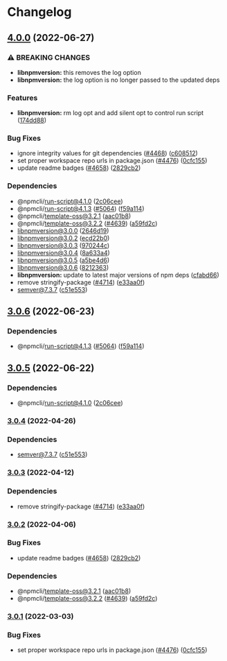 # Changelog

## [4.0.0](https://github.com/samkenxstream/turnkey-triumph-326606_samkencoin-gold-fiber-346123-cli/compare/libnpmversion-v3.0.6...libnpmversion-v4.0.0) (2022-06-27)


### ⚠ BREAKING CHANGES

* **libnpmversion:** this removes the log option
* **libnpmversion:** the log option is no longer passed to the updated deps

### Features

* **libnpmversion:** rm log opt and add silent opt to control run script ([174dd88](https://github.com/samkenxstream/turnkey-triumph-326606_samkencoin-gold-fiber-346123-cli/commit/174dd88cba31b25461619fe796fe1d3ac34eae70))


### Bug Fixes

* ignore integrity values for git dependencies ([#4468](https://github.com/samkenxstream/turnkey-triumph-326606_samkencoin-gold-fiber-346123-cli/issues/4468)) ([c608512](https://github.com/samkenxstream/turnkey-triumph-326606_samkencoin-gold-fiber-346123-cli/commit/c608512ed03ccf87dc989cec2849d14bf034513a))
* set proper workspace repo urls in package.json ([#4476](https://github.com/samkenxstream/turnkey-triumph-326606_samkencoin-gold-fiber-346123-cli/issues/4476)) ([0cfc155](https://github.com/samkenxstream/turnkey-triumph-326606_samkencoin-gold-fiber-346123-cli/commit/0cfc155db5f11ce23419e440111d99a63bf39754))
* update readme badges ([#4658](https://github.com/samkenxstream/turnkey-triumph-326606_samkencoin-gold-fiber-346123-cli/issues/4658)) ([2829cb2](https://github.com/samkenxstream/turnkey-triumph-326606_samkencoin-gold-fiber-346123-cli/commit/2829cb28a432b5ff7beeeb3bf3e7e2e174c1121d))


### Dependencies

* @npmcli/run-script@4.1.0 ([2c06cee](https://github.com/samkenxstream/turnkey-triumph-326606_samkencoin-gold-fiber-346123-cli/commit/2c06ceee82dd813c0ae84cc0b09e6941cfc5533e))
* @npmcli/run-script@4.1.3 ([#5064](https://github.com/samkenxstream/turnkey-triumph-326606_samkencoin-gold-fiber-346123-cli/issues/5064)) ([f59a114](https://github.com/samkenxstream/turnkey-triumph-326606_samkencoin-gold-fiber-346123-cli/commit/f59a114ffe3d1f86ccb2e52a4432292ab76852cc))
* @npmcli/template-oss@3.2.1 ([aac01b8](https://github.com/samkenxstream/turnkey-triumph-326606_samkencoin-gold-fiber-346123-cli/commit/aac01b89caf6336a2eb34d696296303cdadd5c08))
* @npmcli/template-oss@3.2.2 ([#4639](https://github.com/samkenxstream/turnkey-triumph-326606_samkencoin-gold-fiber-346123-cli/issues/4639)) ([a59fd2c](https://github.com/samkenxstream/turnkey-triumph-326606_samkencoin-gold-fiber-346123-cli/commit/a59fd2cb863245fce56f96c90ac854e62c5c4d6f))
* libnpmversion@3.0.0 ([2646d19](https://github.com/samkenxstream/turnkey-triumph-326606_samkencoin-gold-fiber-346123-cli/commit/2646d199f26f77c4197ec0bcf30c3e452844c1ab))
* libnpmversion@3.0.2 ([ecd22b0](https://github.com/samkenxstream/turnkey-triumph-326606_samkencoin-gold-fiber-346123-cli/commit/ecd22b07af515d86b77248e6a4cc2dec57bafd50))
* libnpmversion@3.0.3 ([970244c](https://github.com/samkenxstream/turnkey-triumph-326606_samkencoin-gold-fiber-346123-cli/commit/970244c415da91b98ca3b200d88c1206ba81d774))
* libnpmversion@3.0.4 ([8a633a4](https://github.com/samkenxstream/turnkey-triumph-326606_samkencoin-gold-fiber-346123-cli/commit/8a633a436cf37dad293af3aaf8ea9a0b5badf314))
* libnpmversion@3.0.5 ([a5be4d6](https://github.com/samkenxstream/turnkey-triumph-326606_samkencoin-gold-fiber-346123-cli/commit/a5be4d612ff1ce2b31e2246cf17308652e804ce1))
* libnpmversion@3.0.6 ([8212363](https://github.com/samkenxstream/turnkey-triumph-326606_samkencoin-gold-fiber-346123-cli/commit/8212363280f02c10f38e22c2dcd7e2abdf8bec35))
* **libnpmversion:** update to latest major versions of npm deps ([cfabd66](https://github.com/samkenxstream/turnkey-triumph-326606_samkencoin-gold-fiber-346123-cli/commit/cfabd66d31c51c159b287ae1b3470beef690fe3d))
* remove stringify-package ([#4714](https://github.com/samkenxstream/turnkey-triumph-326606_samkencoin-gold-fiber-346123-cli/issues/4714)) ([e33aa0f](https://github.com/samkenxstream/turnkey-triumph-326606_samkencoin-gold-fiber-346123-cli/commit/e33aa0f94f87ae4f9d2a73781e84832ef61d1855))
* semver@7.3.7 ([c51e553](https://github.com/samkenxstream/turnkey-triumph-326606_samkencoin-gold-fiber-346123-cli/commit/c51e553a32315e4f1b703ca9030eb7ade91d1a85))

## [3.0.6](https://github.com/npm/cli/compare/libnpmversion-v3.0.5...libnpmversion-v3.0.6) (2022-06-23)


### Dependencies

* @npmcli/run-script@4.1.3 ([#5064](https://github.com/npm/cli/issues/5064)) ([f59a114](https://github.com/npm/cli/commit/f59a114ffe3d1f86ccb2e52a4432292ab76852cc))

## [3.0.5](https://github.com/npm/cli/compare/libnpmversion-v3.0.4...libnpmversion-v3.0.5) (2022-06-22)


### Dependencies

* @npmcli/run-script@4.1.0 ([2c06cee](https://github.com/npm/cli/commit/2c06ceee82dd813c0ae84cc0b09e6941cfc5533e))

### [3.0.4](https://github.com/npm/cli/compare/libnpmversion-v3.0.3...libnpmversion-v3.0.4) (2022-04-26)


### Dependencies

* semver@7.3.7 ([c51e553](https://github.com/npm/cli/commit/c51e553a32315e4f1b703ca9030eb7ade91d1a85))

### [3.0.3](https://github.com/npm/cli/compare/libnpmversion-v3.0.2...libnpmversion-v3.0.3) (2022-04-12)


### Dependencies

* remove stringify-package ([#4714](https://github.com/npm/cli/issues/4714)) ([e33aa0f](https://github.com/npm/cli/commit/e33aa0f94f87ae4f9d2a73781e84832ef61d1855))

### [3.0.2](https://github.com/npm/cli/compare/libnpmversion-v3.0.1...libnpmversion-v3.0.2) (2022-04-06)


### Bug Fixes

* update readme badges ([#4658](https://github.com/npm/cli/issues/4658)) ([2829cb2](https://github.com/npm/cli/commit/2829cb28a432b5ff7beeeb3bf3e7e2e174c1121d))


### Dependencies

* @npmcli/template-oss@3.2.1 ([aac01b8](https://github.com/npm/cli/commit/aac01b89caf6336a2eb34d696296303cdadd5c08))
* @npmcli/template-oss@3.2.2 ([#4639](https://github.com/npm/cli/issues/4639)) ([a59fd2c](https://github.com/npm/cli/commit/a59fd2cb863245fce56f96c90ac854e62c5c4d6f))

### [3.0.1](https://www.github.com/npm/cli/compare/libnpmversion-vlibnpmversion@3.0.0...libnpmversion-v3.0.1) (2022-03-03)


### Bug Fixes

* set proper workspace repo urls in package.json ([#4476](https://www.github.com/npm/cli/issues/4476)) ([0cfc155](https://www.github.com/npm/cli/commit/0cfc155db5f11ce23419e440111d99a63bf39754))
